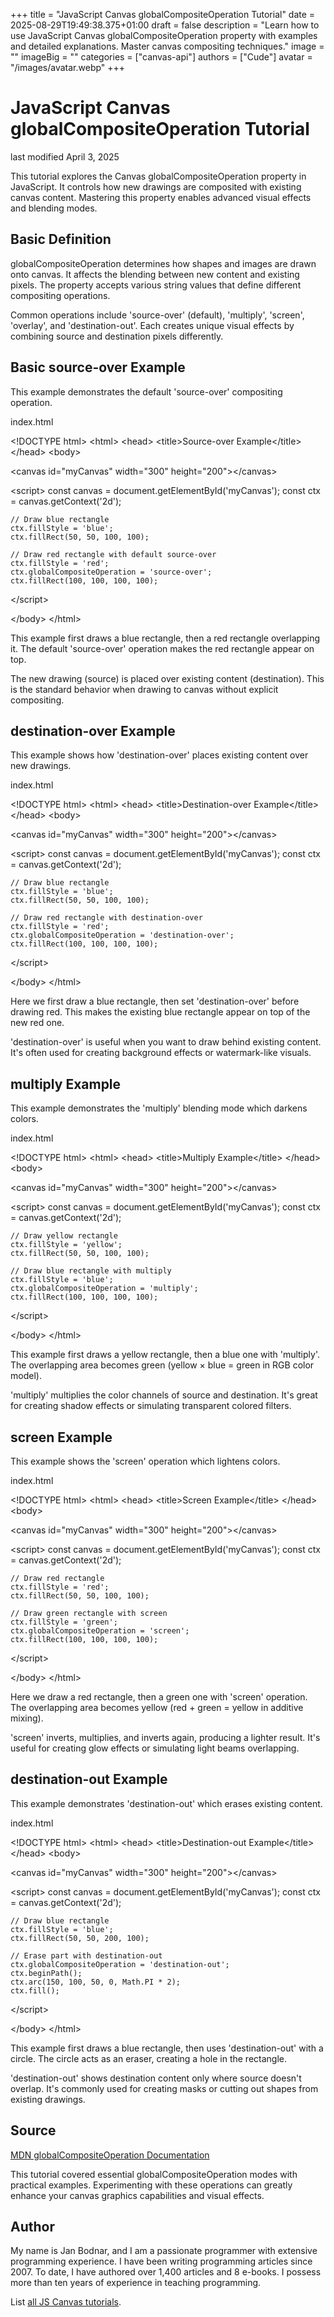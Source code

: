 +++
title = "JavaScript Canvas globalCompositeOperation Tutorial"
date = 2025-08-29T19:49:38.375+01:00
draft = false
description = "Learn how to use JavaScript Canvas globalCompositeOperation property with examples and detailed explanations. Master canvas compositing techniques."
image = ""
imageBig = ""
categories = ["canvas-api"]
authors = ["Cude"]
avatar = "/images/avatar.webp"
+++

# JavaScript Canvas globalCompositeOperation Tutorial

last modified April 3, 2025

This tutorial explores the Canvas globalCompositeOperation property in JavaScript.
It controls how new drawings are composited with existing canvas content.
Mastering this property enables advanced visual effects and blending modes.

## Basic Definition

globalCompositeOperation determines how shapes and images are drawn onto canvas.
It affects the blending between new content and existing pixels. The property
accepts various string values that define different compositing operations.

Common operations include 'source-over' (default), 'multiply', 'screen',
'overlay', and 'destination-out'. Each creates unique visual effects by
combining source and destination pixels differently.

## Basic source-over Example

This example demonstrates the default 'source-over' compositing operation.

index.html
    

&lt;!DOCTYPE html&gt;
&lt;html&gt;
&lt;head&gt;
    &lt;title&gt;Source-over Example&lt;/title&gt;
&lt;/head&gt;
&lt;body&gt;

&lt;canvas id="myCanvas" width="300" height="200"&gt;&lt;/canvas&gt;

&lt;script&gt;
    const canvas = document.getElementById('myCanvas');
    const ctx = canvas.getContext('2d');
    
    // Draw blue rectangle
    ctx.fillStyle = 'blue';
    ctx.fillRect(50, 50, 100, 100);
    
    // Draw red rectangle with default source-over
    ctx.fillStyle = 'red';
    ctx.globalCompositeOperation = 'source-over';
    ctx.fillRect(100, 100, 100, 100);
&lt;/script&gt;

&lt;/body&gt;
&lt;/html&gt;

This example first draws a blue rectangle, then a red rectangle overlapping it.
The default 'source-over' operation makes the red rectangle appear on top.

The new drawing (source) is placed over existing content (destination). This
is the standard behavior when drawing to canvas without explicit compositing.

## destination-over Example

This example shows how 'destination-over' places existing content over new drawings.

index.html
    

&lt;!DOCTYPE html&gt;
&lt;html&gt;
&lt;head&gt;
    &lt;title&gt;Destination-over Example&lt;/title&gt;
&lt;/head&gt;
&lt;body&gt;

&lt;canvas id="myCanvas" width="300" height="200"&gt;&lt;/canvas&gt;

&lt;script&gt;
    const canvas = document.getElementById('myCanvas');
    const ctx = canvas.getContext('2d');
    
    // Draw blue rectangle
    ctx.fillStyle = 'blue';
    ctx.fillRect(50, 50, 100, 100);
    
    // Draw red rectangle with destination-over
    ctx.fillStyle = 'red';
    ctx.globalCompositeOperation = 'destination-over';
    ctx.fillRect(100, 100, 100, 100);
&lt;/script&gt;

&lt;/body&gt;
&lt;/html&gt;

Here we first draw a blue rectangle, then set 'destination-over' before drawing
red. This makes the existing blue rectangle appear on top of the new red one.

'destination-over' is useful when you want to draw behind existing content.
It's often used for creating background effects or watermark-like visuals.

## multiply Example

This example demonstrates the 'multiply' blending mode which darkens colors.

index.html
    

&lt;!DOCTYPE html&gt;
&lt;html&gt;
&lt;head&gt;
    &lt;title&gt;Multiply Example&lt;/title&gt;
&lt;/head&gt;
&lt;body&gt;

&lt;canvas id="myCanvas" width="300" height="200"&gt;&lt;/canvas&gt;

&lt;script&gt;
    const canvas = document.getElementById('myCanvas');
    const ctx = canvas.getContext('2d');
    
    // Draw yellow rectangle
    ctx.fillStyle = 'yellow';
    ctx.fillRect(50, 50, 100, 100);
    
    // Draw blue rectangle with multiply
    ctx.fillStyle = 'blue';
    ctx.globalCompositeOperation = 'multiply';
    ctx.fillRect(100, 100, 100, 100);
&lt;/script&gt;

&lt;/body&gt;
&lt;/html&gt;

This example first draws a yellow rectangle, then a blue one with 'multiply'.
The overlapping area becomes green (yellow × blue = green in RGB color model).

'multiply' multiplies the color channels of source and destination. It's great
for creating shadow effects or simulating transparent colored filters.

## screen Example

This example shows the 'screen' operation which lightens colors.

index.html
    

&lt;!DOCTYPE html&gt;
&lt;html&gt;
&lt;head&gt;
    &lt;title&gt;Screen Example&lt;/title&gt;
&lt;/head&gt;
&lt;body&gt;

&lt;canvas id="myCanvas" width="300" height="200"&gt;&lt;/canvas&gt;

&lt;script&gt;
    const canvas = document.getElementById('myCanvas');
    const ctx = canvas.getContext('2d');
    
    // Draw red rectangle
    ctx.fillStyle = 'red';
    ctx.fillRect(50, 50, 100, 100);
    
    // Draw green rectangle with screen
    ctx.fillStyle = 'green';
    ctx.globalCompositeOperation = 'screen';
    ctx.fillRect(100, 100, 100, 100);
&lt;/script&gt;

&lt;/body&gt;
&lt;/html&gt;

Here we draw a red rectangle, then a green one with 'screen' operation.
The overlapping area becomes yellow (red + green = yellow in additive mixing).

'screen' inverts, multiplies, and inverts again, producing a lighter result.
It's useful for creating glow effects or simulating light beams overlapping.

## destination-out Example

This example demonstrates 'destination-out' which erases existing content.

index.html
    

&lt;!DOCTYPE html&gt;
&lt;html&gt;
&lt;head&gt;
    &lt;title&gt;Destination-out Example&lt;/title&gt;
&lt;/head&gt;
&lt;body&gt;

&lt;canvas id="myCanvas" width="300" height="200"&gt;&lt;/canvas&gt;

&lt;script&gt;
    const canvas = document.getElementById('myCanvas');
    const ctx = canvas.getContext('2d');
    
    // Draw blue rectangle
    ctx.fillStyle = 'blue';
    ctx.fillRect(50, 50, 200, 100);
    
    // Erase part with destination-out
    ctx.globalCompositeOperation = 'destination-out';
    ctx.beginPath();
    ctx.arc(150, 100, 50, 0, Math.PI * 2);
    ctx.fill();
&lt;/script&gt;

&lt;/body&gt;
&lt;/html&gt;

This example first draws a blue rectangle, then uses 'destination-out' with
a circle. The circle acts as an eraser, creating a hole in the rectangle.

'destination-out' shows destination content only where source doesn't overlap.
It's commonly used for creating masks or cutting out shapes from existing drawings.

## Source

[MDN globalCompositeOperation Documentation](https://developer.mozilla.org/en-US/docs/Web/API/CanvasRenderingContext2D/globalCompositeOperation)

This tutorial covered essential globalCompositeOperation modes with practical
examples. Experimenting with these operations can greatly enhance your canvas
graphics capabilities and visual effects.

## Author

My name is Jan Bodnar, and I am a passionate programmer with extensive
programming experience. I have been writing programming articles since 2007.
To date, I have authored over 1,400 articles and 8 e-books. I possess more
than ten years of experience in teaching programming.

List [all JS Canvas tutorials](/all/#canvas).